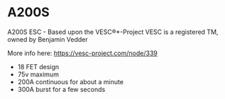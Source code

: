 # A200S
A200S ESC - Based upon the VESC®*-Project
VESC is a registered TM, owned by Benjamin Vedder 

More info here: https://vesc-project.com/node/339
* 18 FET design
* 75v maximum
* 200A continuous for about a minute
* 300A burst for a few seconds


